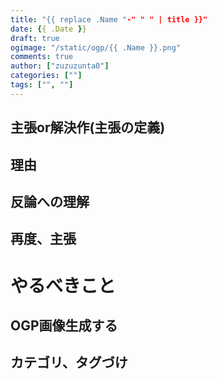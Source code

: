 ```yaml
---
title: "{{ replace .Name "-" " " | title }}"
date: {{ .Date }}
draft: true
ogimage: "/static/ogp/{{ .Name }}.png"
comments: true
author: ["zuzuzunta0"]
categories: [""]
tags: ["", ""]
---
```


<!----------------------- ↓記事設計↓ ----------------------->


  <!-- 伝えたいこと -->

  <!-- ①掛け合わせ3つの狙うキーワード -->
  
  <!-- ②読者像 -->
    
  <!-- ③読者の悩み -->

  <!-- ④悩みが解決する条件 -->

  <!-- ⑤悩みの解決策 -->

  <!-- ⑥記事を読むメリット -->

  <!-- ⑦記事の信頼性 -->


<!----------------------- ↑記事設計↑ ----------------------->


<!----------------------- ↓記事内容↓ ----------------------->

  <!---- ↓リード文↓ ---->
   <!-- この記事を読む人の悩みに共感する -->

   <!-- この記事を読むことで何を得られるか、どんな価値が生まれるか -->

   <!-- この記事の根拠または信頼性 -->
  <!---- ↑リード文↑ ---->


  <!---- ↓本文↓ ---->
  <!-- ## 主張or解決作(主張の定義) -->
   ## 主張or解決作(主張の定義)


  <!-- ## 理由 -->
   ## 理由
  
  <!-- ## 反論への理解 -->
   ## 反論への理解

  <!-- ## 再度、主張 -->
   ## 再度、主張
  <!---- ↑本文↑ ---->
# やるべきこと
## OGP画像生成する
## カテゴリ、タグづけ
<!----------------------- ↑記事内容↑ ----------------------->